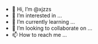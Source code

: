 - 👋 Hi, I’m @xjzzs
- 👀 I’m interested in ...
- 🌱 I’m currently learning ...
- 💞️ I’m looking to collaborate on ...
- 📫 How to reach me ...

<!---
xjzzs/xjzzs is a ✨ special ✨ repository because its `README.md` (this file) appears on your GitHub profile.
You can click the Preview link to take a look at your changes.
--->
